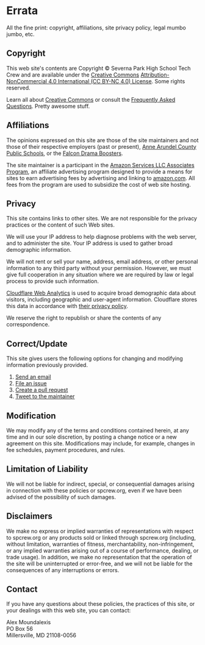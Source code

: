 <!-- title: Errata -->
<!-- categories: pages -->
<!-- tags: legal,policies,privacy,affiliations -->
<!-- published: 2017-06-06T22:30:00-05:00 -->
<!-- updated: 2021-04-25T09:30:00-05:00 -->
<!-- summary: Nothing but the fine print here: site policies concerning copyright, affiliations, privacy policy, and all that legal mumbo jumbo. -->

# Errata

All the fine print: copyright, affiliations, site privacy policy, legal mumbo jumbo, etc.

## Copyright

This web site's contents are Copyright &copy; Severna Park High School Tech Crew and are available under the [Creative Commons](https://creativecommons.org/) [Attribution-NonCommercial 4.0 International (CC BY-NC 4.0) License](http://creativecommons.org/licenses/by-nc/4.0/). Some rights reserved.

Learn all about [Creative Commons](https://creativecommons.org/about/) or consult the [Frequently Asked Questions](https://creativecommons.org/faq/). Pretty awesome stuff.

## Affiliations

The opinions expressed on this site are those of the site maintainers and not those of their respective employers (past or present), [Anne Arundel County Public Schools](https://www.aacps.org), or the [Falcon Drama Boosters](https://www.sphsdrama.com/about).

The site maintainer is a participant in the [Amazon Services LLC Associates Program](https://affiliate-program.amazon.com/), an affiliate advertising program designed to provide a means for sites to earn advertising fees by advertising and linking to [amazon.com](http://www.amazon.com?tag=sptech-20). All fees from the program are used to subsidize the cost of web site hosting.

## Privacy

This site contains links to other sites. We are not responsible for the privacy practices or the content of such Web sites.

We will use your IP address to help diagnose problems with the web server, and to administer the site. Your IP address is used to gather broad demographic information.

We will not rent or sell your name, address, email address, or other personal information to any third party without your permission. However, we must give full cooperation in any situation where we are required by law or legal process to provide such information.

[Cloudflare Web Analytics](https://www.cloudflare.com/web-analytics/) is used to acquire broad demographic data about visitors, including geographic and user-agent information. Cloudflare stores this data in accordance with [their privacy policy](https://www.cloudflare.com/privacypolicy/).

We reserve the right to republish or share the contents of any correspondence.

## Correct/Update ##

This site gives users the following options for changing and modifying information previously provided. 

1. [Send an email](mailto:contact@spcrew.org)
2. [File an issue](https://github.com/technmsg/spcrew.org/issues/new)
3. [Create a pull request](https://github.com/spcrew.org/blog/compare)
4. [Tweet to the maintainer](https://twitter.com/intent/tweet?text=@technmsg%20%3CYour%20feedback%20here%3E)

## Modification

We may modify any of the terms and conditions contained herein, at any time and in our sole discretion, by posting a change notice or a new agreement on this site. Modifications may include, for example, changes in fee schedules, payment procedures, and rules.

## Limitation of Liability

We will not be liable for indirect, special, or consequential damages arising in connection with these policies or spcrew.org, even if we have been advised of the possibility of such damages.

## Disclaimers

We make no express or implied warranties of representations with respect to spcrew.org or any products sold or linked through spcrew.org (including, without limitation, warranties of fitness, merchantability, non-infringement, or any implied warranties arising out of a course of performance, dealing, or trade usage). In addition, we make no representation that the operation of the site will be uninterrupted or error-free, and we will not be liable for the consequences of any interruptions or errors.

## Contact

If you have any questions about these policies, the practices of this site, or your dealings with this web site, you can contact:

Alex Moundalexis  
PO Box 56  
Millersville, MD 21108-0056
